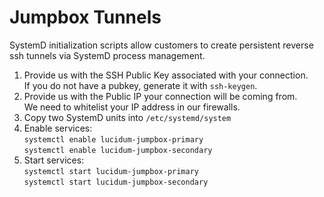 # Jumpbox Tunnels

SystemD initialization scripts allow customers to create persistent reverse ssh tunnels via SystemD process management.
  1. Provide us with the SSH Public Key associated with your connection.\
     If you do not have a pubkey, generate it with `ssh-keygen`.
  2. Provide us with the Public IP your connection will be coming from. \
     We need to whitelist your IP address in our firewalls.
  3. Copy two SystemD units into `/etc/systemd/system`
  4. Enable services:\
     `systemctl enable lucidum-jumpbox-primary`\
      `systemctl enable lucidum-jumpbox-secondary`
  5. Start services:\
     `systemctl start lucidum-jumpbox-primary`\
     `systemctl start lucidum-jumpbox-secondary`

